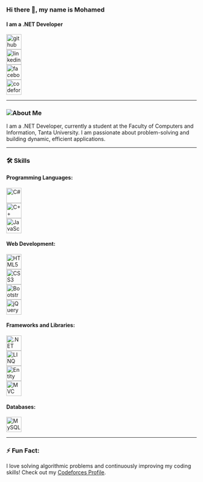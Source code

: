 ### Hi there 👋, my name is Mohamed  
#### I am a .NET Developer  

[<img src='https://img.icons8.com/fluency/48/000000/github.png' alt='github' height='40'>](https://github.com/MOHAMED22SHOSHA)  
[<img src='https://img.icons8.com/color/48/000000/linkedin.png' alt='linkedin' height='40'>](https://www.linkedin.com/in/mohamed-shosha-994803273/)  
[<img src='https://img.icons8.com/color/48/000000/facebook-new.png' alt='facebook' height='40'>](https://www.facebook.com/mo.shosha.7)  
[<img src='https://cdn.jsdelivr.net/npm/simple-icons@3.0.1/icons/codeforces.svg' alt='codeforces' height='40'>](https://codeforces.com/profile/Mohamed_Shosha) 

---

### ![About Me](IMAGE_URL)

I am a .NET Developer, currently a student at the Faculty of Computers and Information, Tanta University. I am passionate about problem-solving and building dynamic, efficient applications.

---

### 🛠️ **Skills**

#### Programming Languages:
[<img src='https://img.icons8.com/color/48/000000/c-sharp-logo-2.png' alt='C#' height='40'>](https://docs.microsoft.com/en-us/dotnet/csharp/)  
[<img src='https://img.icons8.com/color/48/000000/c-plus-plus-logo.png' alt='C++' height='40'>](https://isocpp.org/)  
[<img src='https://img.icons8.com/color/48/000000/javascript--v1.png' alt='JavaScript' height='40'>](https://developer.mozilla.org/en-US/docs/Web/JavaScript)  

#### Web Development:
[<img src='https://img.icons8.com/color/48/000000/html-5--v1.png' alt='HTML5' height='40'>](https://developer.mozilla.org/en-US/docs/Web/HTML)  
[<img src='https://img.icons8.com/color/48/000000/css3.png' alt='CSS3' height='40'>](https://developer.mozilla.org/en-US/docs/Web/CSS)  
[<img src='https://img.icons8.com/color/48/000000/bootstrap.png' alt='Bootstrap' height='40'>](https://getbootstrap.com/)  
[<img src='https://img.icons8.com/ios-filled/50/000000/jquery.png' alt='jQuery' height='40'>](https://jquery.com/)  

#### Frameworks and Libraries:
[<img src='https://img.icons8.com/fluency/48/000000/dot-net.png' alt='.NET' height='40'>](https://dotnet.microsoft.com/)  
[<img src='https://img.icons8.com/office/48/000000/linq.png' alt='LINQ' height='40'>](https://docs.microsoft.com/en-us/dotnet/csharp/programming-guide/concepts/linq/)  
[<img src='https://img.icons8.com/color/48/000000/entity-framework.png' alt='Entity Framework' height='40'>](https://docs.microsoft.com/en-us/ef/)  
[<img src='https://img.icons8.com/color/48/000000/mvc.png' alt='MVC' height='40'>](https://dotnet.microsoft.com/apps/aspnet/mvc)  

#### Databases:
[<img src='https://img.icons8.com/color/48/000000/mysql-logo.png' alt='MySQL' height='40'>](https://www.mysql.com/)  

---

### ⚡ Fun Fact:
I love solving algorithmic problems and continuously improving my coding skills! Check out my [Codeforces Profile](https://codeforces.com/profile/Mohamed_Shosha).
